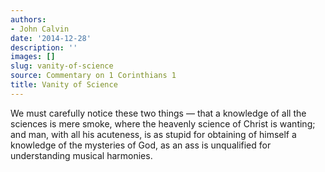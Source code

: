 ```yaml
---
authors:
- John Calvin
date: '2014-12-28'
description: ''
images: []
slug: vanity-of-science
source: Commentary on 1 Corinthians 1
title: Vanity of Science
---
```


We must carefully notice these two things — that a knowledge of all the sciences is mere smoke, where the heavenly science of Christ is wanting; and man, with all his acuteness, is as stupid for obtaining of himself a knowledge of the mysteries of God, as an ass is unqualified for understanding musical harmonies.
